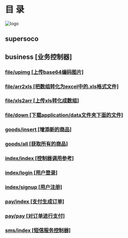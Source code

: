 # 目 录
![logo](http://bbs.supersoco.com/uc_server/data/avatar/000/00/01/66_avatar_middle.jpg)

## supersoco
## business [业务控制器]
### [file/upimg   [上传base64编码图片]](soco_doc%2Ffile%2Fupimg.md)
### [file/arr2xls   [把数组转化为excel中的.xls格式文件]](soco_doc%2Ffile%2Farr2xls.md)
### [file/xls2arr   [上传xls转化成数组]](soco_doc%2Ffile%2Fxls2arr.md)
### [file/down   [下载application/data文件夹下面的文件]](soco_doc%2Ffile%2Fdown.md)
### [goods/insert   [增添新的商品]](soco_doc%2Fgoods%2Finsert.md)
### [goods/all   [获取所有的商品]](soco_doc%2Fgoods%2Fall.md)
### [index/index   [控制器调用参考]](soco_doc%2Findex%2Findex.md)
### [index/login   [用户登录]](soco_doc%2Findex%2Flogin.md)
### [index/signup   [用户注册]](soco_doc%2Findex%2Fsignup.md)
### [pay/index   [支付生成订单]](soco_doc%2Fpay%2Findex.md)
### [pay/pay   [对订单进行支付]](soco_doc%2Fpay%2Fpay.md)
### [sms/index   [短信服务控制器]](soco_doc%2Fsms%2Findex.md)
#### 